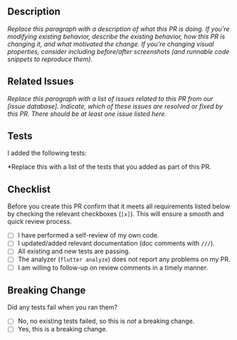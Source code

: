 ## Description

*Replace this paragraph with a description of what this PR is doing. If you're modifying existing behavior, describe the existing behavior, how this PR is changing it, and what motivated the change. If you're changing visual properties, consider including before/after screenshots (and runnable code snippets to reproduce them).*

## Related Issues

*Replace this paragraph with a list of issues related to this PR from our [issue database]. Indicate, which of these issues are resolved or fixed by this PR. There should be at least one issue listed here.*

## Tests

I added the following tests:

*Replace this with a list of the tests that you added as part of this PR.

## Checklist

Before you create this PR confirm that it meets all requirements listed below by checking the relevant checkboxes (`[x]`). This will ensure a smooth and quick review process.

- [ ] I have performed a self-review of my own code.
- [ ] I updated/added relevant documentation (doc comments with `///`).
- [ ] All existing and new tests are passing.
- [ ] The analyzer (`flutter analyze`) does not report any problems on my PR.
- [ ] I am willing to follow-up on review comments in a timely manner.

## Breaking Change

Did any tests fail when you ran them?

- [ ] No, no existing tests failed, so this is *not* a breaking change.
- [ ] Yes, this is a breaking change.
